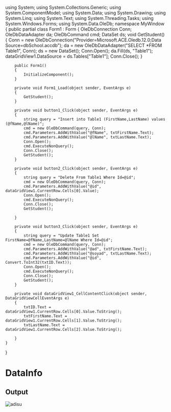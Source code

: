 using System;
using System.Collections.Generic;
using System.ComponentModel;
using System.Data;
using System.Drawing;
using System.Linq;
using System.Text;
using System.Threading.Tasks;
using System.Windows.Forms;
using System.Data.OleDb;
namespace MyWindow
{
    public partial class Form1 : Form
    {
        OleDbConnection Conn;
        OleDbDataAdapter da;
        OleDbCommand cmd;
        DataSet ds;
        void GetStudent()
        {
            Conn = new OleDbConnection("Provider=Microsoft.ACE.Oledb.12.0;Data Source=dbSchool.accdb");
            da = new OleDbDataAdapter("SELECT *FROM Table1", Conn);
            ds = new DataSet();
            Conn.Open();
            da.Fill(ds, "Table1");
            dataGridView1.DataSource = ds.Tables["Table1"];
            Conn.Close();
        }


        public Form1()
        {
            InitializeComponent();
        }

        private void Form1_Load(object sender, EventArgs e)
        {
            GetStudent();
        }

        private void button1_Click(object sender, EventArgs e)
        {
            string query = "Insert into Table1 (FirstName,LastName) values (@fName,@lName)";
            cmd = new OleDbCommand(query, Conn);
            cmd.Parameters.AddWithValue("@fName", txtFirstName.Text);
            cmd.Parameters.AddWithValue("@lName", txtLastName.Text);
            Conn.Open();
            cmd.ExecuteNonQuery();
            Conn.Close();
            GetStudent();
        }

        private void button2_Click(object sender, EventArgs e)
        {
            string query = "Delete From Table1 Where Id=@id";
            cmd = new OleDbCommand(query, Conn);
            cmd.Parameters.AddWithValue("@id", dataGridView1.CurrentRow.Cells[0].Value);
            Conn.Open();
            cmd.ExecuteNonQuery();
            Conn.Close();
            GetStudent();

        }

        private void button3_Click(object sender, EventArgs e)
        {
            string query = "Update Table1 Set FirstName=@fName,LastName=@lName Where Id=@id";
            cmd = new OleDbCommand(query, Conn);
            cmd.Parameters.AddWithValue("@ad", txtFirstName.Text);
            cmd.Parameters.AddWithValue("@soyad", txtLastName.Text);
            cmd.Parameters.AddWithValue("@id", Convert.ToInt32(txtID.Text));
            Conn.Open();
            cmd.ExecuteNonQuery();
            Conn.Close();
            GetStudent();
        }

        private void dataGridView1_CellContentClick(object sender, DataGridViewCellEventArgs e)
        {
            txtID.Text = dataGridView1.CurrentRow.Cells[0].Value.ToString();
            txtFirstName.Text = dataGridView1.CurrentRow.Cells[1].Value.ToString();
            txtLastName.Text = dataGridView1.CurrentRow.Cells[2].Value.ToString();

        }
    }
}
# DataInfo

## Output
![adisu](https://user-images.githubusercontent.com/119830538/211708686-09e36178-3cec-401c-a21c-4e7c5db3a91d.png)

